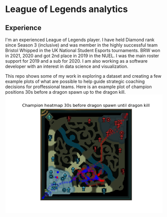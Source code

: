 # League of Legends analytics
## Experience
I'm an experienced League of Legends player. I have held Diamond rank since Season 3 (inclusive) and was member in the highly successful team Bristol Whipped in the UK National Student Esports tournaments. BRW won in 2021, 2020 and got 2nd place in 2019 in the NUEL. I was the main roster support for 2019 and a sub for 2020.
I am also working as a software developer with an interest in data science and visualization.

This repo shows some of my work in exploring a dataset and creating a few example plots of what are possible to help guide strategic coaching decisions for proffessional teams.
Here is an example plot of champion positions 30s before a dragon spawn up to the dragon kill.
![Example plot](dragon_3_heatmap.png)